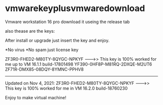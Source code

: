 # vmwarekeyplusvmwaredownload
Vmware workstation 16 pro
download it useing the release tab

also thease are the keys:


After install or upgrade just insert the key and enjoy.

*No virus
*No spam just license key

ZF3R0-FHED2-M80TY-8QYGC-NPKYF --->> This key is 100% worked for me up to VM 16.1.1 build-17801498
YF390-0HF8P-M81RQ-2DXQE-M2UT6
ZF71R-DMX85-08DQY-8YMNC-PPHV8







------------------------------------------------------------------------------------------------
Updated on Nov 4, 2021: 
ZF3R0-FHED2-M80TY-8QYGC-NPKYF --->> This key is 100% worked for me in VM 16.2.0 build-18760230

Enjoy to make virtual machine!
